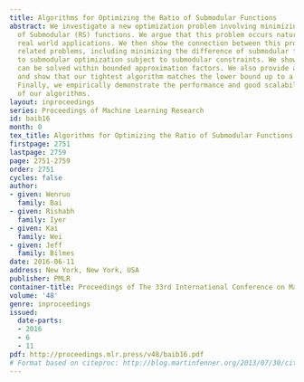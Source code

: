 ```yaml
---
title: Algorithms for Optimizing the Ratio of Submodular Functions
abstract: We investigate a new optimization problem involving minimizing the Ratio
  of Submodular (RS) functions. We argue that this problem occurs naturally in several
  real world applications. We then show the connection between this problem and several
  related problems, including minimizing the difference of submodular functions, and
  to submodular optimization subject to submodular constraints. We show RS that optimization
  can be solved within bounded approximation factors. We also provide a hardness bound
  and show that our tightest algorithm matches the lower bound up to a \log factor.
  Finally, we empirically demonstrate the performance and good scalability properties
  of our algorithms.
layout: inproceedings
series: Proceedings of Machine Learning Research
id: baib16
month: 0
tex_title: Algorithms for Optimizing the Ratio of Submodular Functions
firstpage: 2751
lastpage: 2759
page: 2751-2759
order: 2751
cycles: false
author:
- given: Wenruo
  family: Bai
- given: Rishabh
  family: Iyer
- given: Kai
  family: Wei
- given: Jeff
  family: Bilmes
date: 2016-06-11
address: New York, New York, USA
publisher: PMLR
container-title: Proceedings of The 33rd International Conference on Machine Learning
volume: '48'
genre: inproceedings
issued:
  date-parts:
  - 2016
  - 6
  - 11
pdf: http://proceedings.mlr.press/v48/baib16.pdf
# Format based on citeproc: http://blog.martinfenner.org/2013/07/30/citeproc-yaml-for-bibliographies/
---
```

